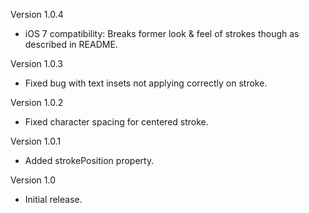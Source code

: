 Version 1.0.4

- iOS 7 compatibility: Breaks former look & feel of strokes though as described in README.

Version 1.0.3

- Fixed bug with text insets not applying correctly on stroke.

Version 1.0.2

- Fixed character spacing for centered stroke.

Version 1.0.1

- Added strokePosition property.

Version 1.0

- Initial release.